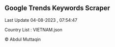 

## Google Trends Keywords Scraper 
 
Last Update 04-08-2023 , 07:54:47

Country List :
VIETNAM.json



© Abdul Muttaqin 

